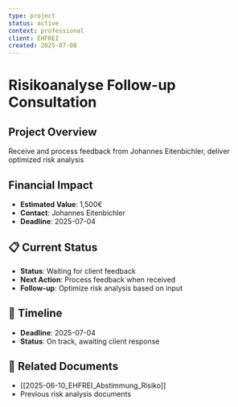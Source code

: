 ```yaml
---
type: project
status: active
context: professional
client: EHFREI
created: 2025-07-08
---
```



# Risikoanalyse Follow-up Consultation

## Project Overview
Receive and process feedback from Johannes Eitenbichler, deliver optimized risk analysis

## Financial Impact
- **Estimated Value**: 1,500€
- **Contact**: Johannes Eitenbichler
- **Deadline**: 2025-07-04

## 📋 Current Status
- **Status**: Waiting for client feedback
- **Next Action**: Process feedback when received
- **Follow-up**: Optimize risk analysis based on input

## 📅 Timeline
- **Deadline**: 2025-07-04
- **Status**: On track, awaiting client response

## 📄 Related Documents
- [[2025-06-10_EHFREI_Abstimmung_Risiko]]
- Previous risk analysis documents